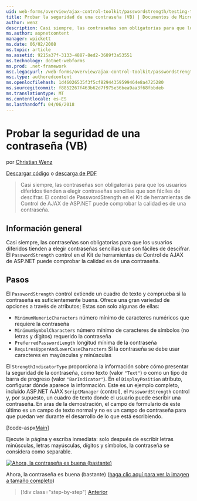 ```yaml
---
uid: web-forms/overview/ajax-control-toolkit/passwordstrength/testing-the-strength-of-a-password-vb
title: Probar la seguridad de una contraseña (VB) | Documentos de Microsoft
author: wenz
description: Casi siempre, las contraseñas son obligatorias para que los usuarios diferidos tienden a elegir contraseñas sencillas que son fáciles de descifrar. El control PasswordStrength en ASP. N...
ms.author: aspnetcontent
manager: wpickett
ms.date: 06/02/2008
ms.topic: article
ms.assetid: 9215a37f-3133-4887-8ed2-3689f3a53551
ms.technology: dotnet-webforms
ms.prod: .net-framework
msc.legacyurl: /web-forms/overview/ajax-control-toolkit/passwordstrength/testing-the-strength-of-a-password-vb
msc.type: authoredcontent
ms.openlocfilehash: 1d46026535f3f5cf82944359599464e8a4725280
ms.sourcegitcommit: f8852267f463b62d7f975e56bea9aa3f68fbbdeb
ms.translationtype: MT
ms.contentlocale: es-ES
ms.lasthandoff: 04/06/2018
---
```

<a name="testing-the-strength-of-a-password-vb"></a>Probar la seguridad de una contraseña (VB)
====================
por [Christian Wenz](https://github.com/wenz)

[Descargar código](http://download.microsoft.com/download/9/3/f/93f8daea-bebd-4821-833b-95205389c7d0/PasswordStrength0.vb.zip) o [descarga de PDF](http://download.microsoft.com/download/2/d/c/2dc10e34-6983-41d4-9c08-f78f5387d32b/passwordstrength0VB.pdf)

> Casi siempre, las contraseñas son obligatorias para que los usuarios diferidos tienden a elegir contraseñas sencillas que son fáciles de descifrar. El control de PasswordStrength en el Kit de herramientas de Control de AJAX de ASP.NET puede comprobar la calidad es de una contraseña.


## <a name="overview"></a>Información general

Casi siempre, las contraseñas son obligatorias para que los usuarios diferidos tienden a elegir contraseñas sencillas que son fáciles de descifrar. El `PasswordStrength` control en el Kit de herramientas de Control de AJAX de ASP.NET puede comprobar la calidad es de una contraseña.

## <a name="steps"></a>Pasos

El `PasswordStrength` control extiende un cuadro de texto y comprueba si la contraseña es suficientemente buena. Ofrece una gran variedad de opciones a través de atributos; Estas son solo algunas de ellas:

- `MinimumNumericCharacters` número mínimo de caracteres numéricos que requiere la contraseña
- `MinimumSymbolCharacters` número mínimo de caracteres de símbolos (no letras y dígitos) requerido la contraseña
- `PreferredPasswordLength` longitud mínima de la contraseña
- `RequiresUpperAndLowerCaseCharacters` Si la contraseña se debe usar caracteres en mayúsculas y minúsculas

El `StrengthIndicatorType` proporciona la información sobre cómo presentar la seguridad de la contraseña, como texto (valor `"Text"`) o como un tipo de barra de progreso (valor `"BarIndicator"`). En el `DisplayPosition` atributo, configurar dónde aparece la información. Este es un ejemplo completo, incluido ASP.NET AJAX `ScriptManager` (control), el `PasswordStrength` control y, por supuesto, un cuadro de texto donde el usuario puede escribir una contraseña. En aras de la demostración, el campo de formulario de este último es un campo de texto normal y no es un campo de contraseña para que puedan ver durante el desarrollo de lo que está escribiendo.

[!code-aspx[Main](testing-the-strength-of-a-password-vb/samples/sample1.aspx)]

Ejecute la página y escriba inmediata: solo después de escribir letras minúsculas, letras mayúsculas, dígitos y símbolos, la contraseña se considera como separable.


[![Ahora, la contraseña es buena (bastante)](testing-the-strength-of-a-password-vb/_static/image2.png)](testing-the-strength-of-a-password-vb/_static/image1.png)

Ahora, la contraseña es buena (bastante) ([haga clic aquí para ver la imagen a tamaño completo](testing-the-strength-of-a-password-vb/_static/image3.png))

> [!div class="step-by-step"]
> [Anterior](testing-the-strength-of-a-password-cs.md)
